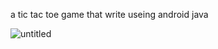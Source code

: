 a tic tac toe game that write useing android java 

![untitled](https://github.com/user-attachments/assets/0505af63-358f-4e61-845e-0df761efd14f)
